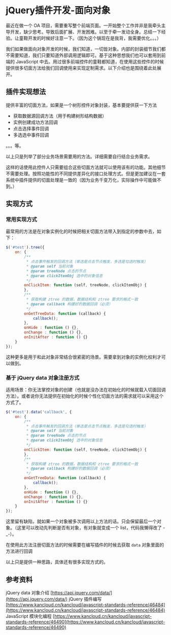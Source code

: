 # jQuery插件开发-面向对象

最近在做一个 OA 项目，需要重写整个前端页面。一开始整个工作并非是我牵头主导开发，缺少思考。导致后面扩展、开发困难。以至于牵一发动全身。总结一下经验。让童鞋开发的时候好注意一下。（因为这个锅现在是我背，我需要优化。。。）

我们如果做面向对象开发的时候，我们知道，一切皆对象。内部的封装细节我们都不需要知道，我们只要知道外部调用逻辑即可。基于这种思想我们也可以套用到前端的 JavaScript 中去。用过很多前端控件的童鞋都知道，在使用这些控件的时候提供很多切面方法给我们回调使用来实现定制需求。以下介绍也是围绕着此处展开。

## 插件实现想法
提供丰富的切面方法，如果是一个树形控件对象封装，基本要提供获一下方法

* 获取数据源回调方法（用于构建树形结构数据）
* 实例创建成功方法回调
* 点击选择事件回调
* 多选选中事件回调

。。。等。

以上只是列举了部分业务场景需要用的方法。详细需要自行结合业务需求。

这样的话使用此控件人只需要组合这些切面方法就可以使用该有的功能。其他细节不需要处理。按照功能性的不同提供差异化的接口处理方式。但是更加建议在一套系统中插件提供的切面处理是一致的（因为业务千变万化，实际操作中可能做不到。）

## 实现方式

### 常用实现方式

最常用的方法是在对象实例化的时候把相关切面方法带入到指定的参数中去，如下：

```javascript
$('#test').tree({
    on: {
        /**
         * 点击事件触发的回调方法（单选是点击节点触发，多选是勾选时触发）
         * @param self 当前对象
         * @param treeNode 点击的节点
         * @param clickItemObj 选中的对象信息
         */
        onClickItem: function (self, treeNode, clickItemObj) {
        },
        /**
         * 获取构建 ztree 的数据，数据结构和 ztree 要求的格式一致
         * @param callback 构建好的数据回调（必须）
         */
        onGetTreeData: function (callback) {
            callback();
        },
        onHide : function () {},
        onChange : function () {},
        onInitAfter : function () {}
    }
});
```
这种更多是用于和此对象非常结合很紧密的场景。需要拿到对象的实例化权利才可以做到。

### 基于 jQuery data 对象注册方式
适用场景：你无法掌控对象的创建（也就是没办法在初始化的时候就载入切面回调方法）。或者说你无法提供在初始化的时候个性化切面方法的需求就可以采用这个方式了。

```javascript
$('#test').data('callback', {
    on: {
        /**
         * 点击事件触发的回调方法（单选是点击节点触发，多选是勾选时触发）
         * @param self 当前对象
         * @param treeNode 点击的节点
         * @param clickItemObj 选中的对象信息
         */
        onClickItem: function (self, treeNode, clickItemObj) {
        },
        /**
         * 获取构建 ztree 的数据，数据结构和 ztree 要求的格式一致
         * @param callback 构建好的数据回调（必须）
         */
        onGetTreeData: function (callback) {
            callback();
        },
        onHide : function () {},
        onChange : function () {},
        onInitAfter : function () {}
    }
});
```
这里留有缺陷，就如果一个对象被多次调用以上方法的话。只会保留最后一个对象。（这里可以改动先判断是否有对象，有对象就变成一个 list，代码我懒得改了 -_-）。

在使用此方法注册切面方法的时候需要在编写插件的时候去获取 `data` 对象里面的方法进行回调

以上只是提供一种思路，具体还有很多实现方式的。

## 参考资料
jQuery data 对象介绍 [https://api.jquery.com/data/](https://api.jquery.com/data/)
jQuery 插件编写 [https://www.kancloud.cn/kancloud/javascript-standards-reference/46484](https://www.kancloud.cn/kancloud/javascript-standards-reference/46484)
JavaScript 模块化编程 [https://www.kancloud.cn/kancloud/javascript-standards-reference/46490](https://www.kancloud.cn/kancloud/javascript-standards-reference/46490)


